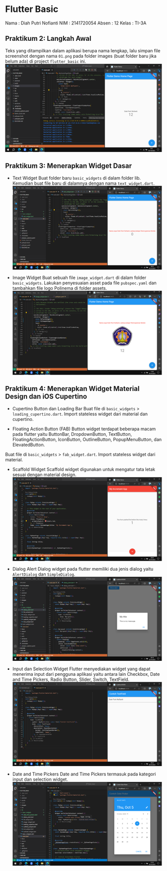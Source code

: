 # Flutter Basic

Nama  : Diah Putri Nofianti
NIM   : 2141720054
Absen : 12
Kelas : TI-3A

## Praktikum 2: Langkah Awal
Teks yang ditampilkan dalam aplikasi berupa nama lengkap, lalu simpan file screenshot dengan nama `01.png` pada folder images (buat folder baru jika belum ada) di project `flutter_basic` ini.
![Screenshot 1](images/01.png)

## Praktikum 3: Menerapkan Widget Dasar

* Text Widget
Buat folder baru `basic_widgets` di dalam folder lib. Kemudian buat file baru di dalamnya dengan nama `text_widget.dart`.
![Screenshot 2](images/02.png)

* Image Widget
Buat sebuah file `image_widget.dart` di dalam folder `basic_widgets`. Lakukan penyesuaian asset pada file `pubspec.yaml` dan tambahkan file logo Polinema di folder assets.
![Screenshot 3](images/03.png)

## Praktikum 4: Menerapkan Widget Material Design dan iOS Cupertino

* Cupertino Button dan Loading Bar
Buat file di `basic_widgets` > `loading_cupertino.dart`. Import stateless widget dari material dan cupertino. 


* Floating Action Button (FAB)
Button widget terdapat beberapa macam pada flutter yaitu ButtonBar, DropdownButton, TextButton, FloatingActionButton, IconButton, OutlineButton, PopupMenuButton, dan ElevatedButton. 

Buat file di `basic_widgets` > `fab_widget.dart`. Import stateless widget dari material.


* Scaffold Widget
Scaffold widget digunakan untuk mengatur tata letak sesuai dengan material design.
![Screenshot 4](images/04.png)

* Dialog Alert
Dialog widget pada flutter memiliki dua jenis dialog yaitu `AlertDialog` dan `SimpleDialog`.
![Screenshot 5](images/05.png)

* Input dan Selection Widget
Flutter menyediakan widget yang dapat menerima input dari pengguna aplikasi yaitu antara lain Checkbox, Date and Time Pickers, Radio Button, Slider, Switch, TextField.
![Screenshot 6](images/06.png)

* Date and Time Pickers
Date and Time Pickers termasuk pada kategori input dan selection widget.
![Screenshot 7](images/07.png)